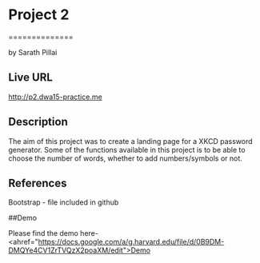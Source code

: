 # Project 2
==============

by Sarath Pillai


## Live URL

http://p2.dwa15-practice.me

## Description

The aim of this project was to create a landing page for a XKCD password generator. Some of the functions available in this project is to be able to choose the number of words, whether to add numbers/symbols or not. 

## References

Bootstrap - file included in github

##Demo

Please find the demo here- <ahref="https://docs.google.com/a/g.harvard.edu/file/d/0B9DM-DMQYe4CV1ZrTVQzX2poaXM/edit">Demo</a>
